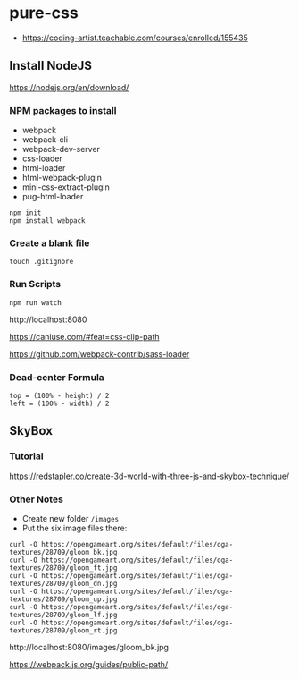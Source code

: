 # pure-css

- https://coding-artist.teachable.com/courses/enrolled/155435

## Install NodeJS

https://nodejs.org/en/download/

### NPM packages to install

- webpack
- webpack-cli
- webpack-dev-server
- css-loader
- html-loader
- html-webpack-plugin
- mini-css-extract-plugin
- pug-html-loader

```
npm init
npm install webpack
```

### Create a blank file

```
touch .gitignore
```

### Run Scripts

```
npm run watch
```

http://localhost:8080

https://caniuse.com/#feat=css-clip-path

https://github.com/webpack-contrib/sass-loader

### Dead-center Formula

```
top = (100% - height) / 2
left = (100% - width) / 2
```

## SkyBox

### Tutorial

https://redstapler.co/create-3d-world-with-three-js-and-skybox-technique/

### Other Notes

- Create new folder `/images`
- Put the six image files there:

```shell
curl -O https://opengameart.org/sites/default/files/oga-textures/28709/gloom_bk.jpg
curl -O https://opengameart.org/sites/default/files/oga-textures/28709/gloom_ft.jpg
curl -O https://opengameart.org/sites/default/files/oga-textures/28709/gloom_dn.jpg
curl -O https://opengameart.org/sites/default/files/oga-textures/28709/gloom_up.jpg
curl -O https://opengameart.org/sites/default/files/oga-textures/28709/gloom_lf.jpg
curl -O https://opengameart.org/sites/default/files/oga-textures/28709/gloom_rt.jpg

```

http://localhost:8080/images/gloom_bk.jpg

https://webpack.js.org/guides/public-path/
